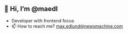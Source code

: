 ## 👋 Hi, I’m @maedl
- Developer with frontend focus
- 📫 How to reach me? max.edlund@newsmachine.com

<!---
maedl/maedl is a ✨ special ✨ repository because its `README.md` (this file) appears on your GitHub profile.
You can click the Preview link to take a look at your changes.
--->
